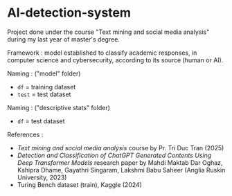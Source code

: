 # AI-detection-system

Project done under the course "Text mining and social media analysis" during my last year of master's degree. 

Framework : model established to classify academic responses, in computer science and cybersecurity, according to its source (human or AI). 

Naming : ("model" folder)
- ```df``` = training dataset
- ```test``` = test dataset

Naming : ("descriptive stats" folder)
- ```df``` = test dataset

References : 
- _Text mining and social media analysis_ course by Pr. Tri Duc Tran (2025)
- _Detection and Classification of ChatGPT Generated Contents Using Deep Transformer Models_ research paper by Mahdi Maktab Dar Oghaz, Kshipra Dhame, Gayathri Singaram, Lakshmi Babu Saheer (Anglia Ruskin University, 2023)
- Turing Bench dataset (train), Kaggle (2024)
